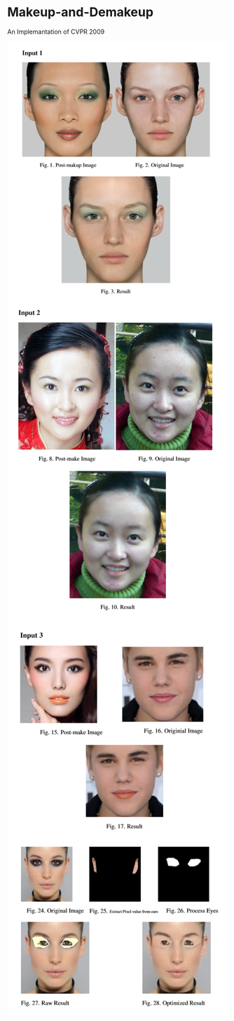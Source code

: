 # Makeup-and-Demakeup
An Implemantation of  CVPR 2009

<img src="makeup_results/input1.png" align="left" />

<img src="makeup_results/input2.png" align="left" />

<img src="makeup_results/input3.png" align="left" />

<img src="makeup_results/input4.png" align="left" />
